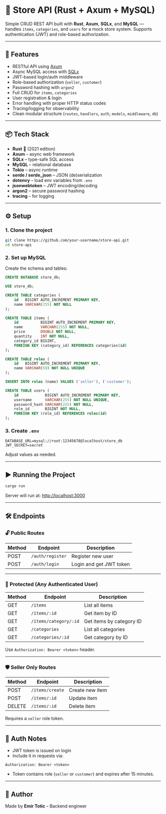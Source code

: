 # 🛒 Store API (Rust + Axum + MySQL)

Simple CRUD REST API built with **Rust**, **Axum**, **SQLx**, and **MySQL** — handles `items`, `categories`, and `users` for a mock store system. Supports authentication (JWT) and role-based authorization.

---

## 🚀 Features

- RESTful API using [Axum](https://docs.rs/axum)
- Async MySQL access with [SQLx](https://docs.rs/sqlx)
- JWT-based login/auth middleware
- Role-based authorization (`seller`, `customer`)
- Password hashing with `argon2`
- Full CRUD for `items`, `categories`
- User registration & login
- Error handling with proper HTTP status codes
- Tracing/logging for observability
- Clean modular structure (`routes`, `handlers`, `auth`, `models`, `middleware`, `db`)

---

## 📦 Tech Stack

- **Rust** 🦀 (2021 edition)
- **Axum** – async web framework
- **SQLx** – type-safe SQL access
- **MySQL** – relational database
- **Tokio** – async runtime
- **serde / serde_json** – JSON (de)serialization
- **dotenvy** – load env variables from `.env`
- **jsonwebtoken** – JWT encoding/decoding
- **argon2** – secure password hashing
- **tracing** – for logging

---

## ⚙️ Setup

### 1. Clone the project

```bash
git clone https://github.com/your-username/store-api.git
cd store-api
```

### 2. Set up MySQL

Create the schema and tables:

```sql
CREATE DATABASE store_db;

USE store_db;

CREATE TABLE categories (
    id   BIGINT AUTO_INCREMENT PRIMARY KEY,
    name VARCHAR(255) NOT NULL
);

CREATE TABLE items (
    id          BIGINT AUTO_INCREMENT PRIMARY KEY,
    name        VARCHAR(255) NOT NULL,
    price       DOUBLE NOT NULL,
    quantity    INT NOT NULL,
    category_id BIGINT,
    FOREIGN KEY (category_id) REFERENCES categories(id)
);

CREATE TABLE roles (
    id   BIGINT AUTO_INCREMENT PRIMARY KEY,
    name VARCHAR(50) NOT NULL UNIQUE
);

INSERT INTO roles (name) VALUES ('seller'), ('customer');

CREATE TABLE users (
    id            BIGINT AUTO_INCREMENT PRIMARY KEY,
    username      VARCHAR(255) NOT NULL UNIQUE,
    password_hash VARCHAR(255) NOT NULL,
    role_id       BIGINT NOT NULL,
    FOREIGN KEY (role_id) REFERENCES roles(id)
);
```

### 3. Create `.env`

```env
DATABASE_URL=mysql://root:12345678@localhost/store_db
JWT_SECRET=secret
```

Adjust values as needed.

---

## ▶️ Running the Project

```bash
cargo run
```

Server will run at: [http://localhost:3000](http://localhost:3000)

---

## 🛠️ Endpoints

### 🔓 Public Routes

| Method | Endpoint          | Description              |
|--------|-------------------|--------------------------|
| POST   | `/auth/register`  | Register new user        |
| POST   | `/auth/login`     | Login and get JWT token  |

---

### 🔐 Protected (Any Authenticated User)

| Method | Endpoint                  | Description                    |
|--------|---------------------------|--------------------------------|
| GET    | `/items`                  | List all items                 |
| GET    | `/items/:id`              | Get item by ID                 |
| GET    | `/items/category/:id`     | Get items by category ID       |
| GET    | `/categories`             | List all categories            |
| GET    | `/categories/:id`         | Get category by ID             |

Use `Authorization: Bearer <token>` header.

---

### 🛡️ Seller Only Routes

| Method | Endpoint           | Description             |
|--------|--------------------|-------------------------|
| POST   | `/items/create`    | Create new item         |
| POST   | `/items/:id`       | Update item             |
| DELETE | `/items/:id`       | Delete item             |

Requires a `seller` role token.

---

## 🔐 Auth Notes

- JWT token is issued on login
- Include it in requests via:

```http
Authorization: Bearer <token>
```

- Token contains role (`seller` or `customer`) and expires after 15 minutes.

---

## 🧠 Author

Made by **Emir Totic** – Backend engineer